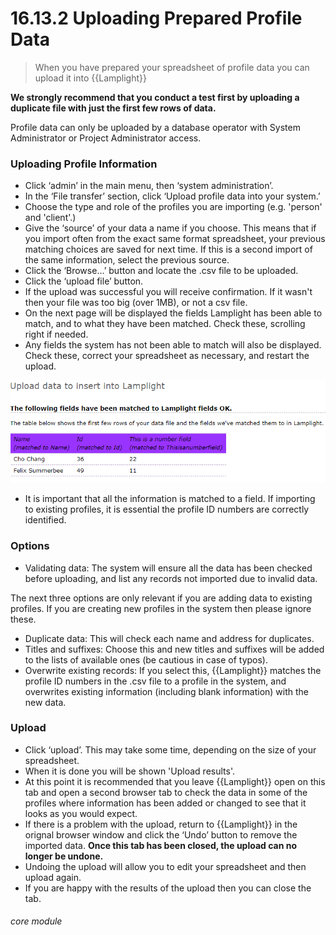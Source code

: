 # 16.13.2 Uploading Prepared Profile Data

> When you have prepared your spreadsheet of profile data you can upload it into {{Lamplight}}



**We strongly recommend that you conduct a test first by uploading a duplicate file with just the first few rows of data.**  

Profile data can only be uploaded by a database operator with System Administrator or Project Administrator access.

### Uploading Profile Information

- Click ‘admin’ in the main menu, then ‘system administration’.
- In the ‘File transfer’ section, click ‘Upload profile data into your system.’
- Choose the type and role of the profiles you are importing (e.g. 'person' and 'client'.)
- Give the ‘source’ of your data a name if you choose. This means that if you import often from the exact same format spreadsheet, your previous matching choices are saved for next time. If this is a second import of the same information, select the previous source.
- Click the ‘Browse…’ button and locate the .csv file to be uploaded.
- Click the ‘upload file’ button. 
- If the upload was successful you will receive confirmation. If it wasn't then your file was too big (over 1MB), or not a csv file. 
- On the next page will be displayed the fields Lamplight has been able to match, and to what they have been matched. Check these, scrolling right if needed.
- Any fields the system has not been able to match will also be displayed. Check these, correct your spreadsheet as necessary, and restart the upload.
 
![Matched Fields Upload Dialogue](16.13.2a.png)

- It is important that all the information is matched to a field. If importing to existing profiles, it is essential the profile ID numbers are correctly identified.

### Options

- Validating data: The system will ensure all the data has been checked before uploading, and list any records not imported due to invalid data.

The next three options are only relevant if you are adding data to existing profiles. If you are creating new profiles in the system then please ignore these.

- Duplicate data: This will check each name and address for duplicates.
- Titles and suffixes: Choose this and new titles and suffixes will be added to the lists of available ones (be cautious in case of typos).
- Overwrite existing records: If you select this, {{Lamplight}} matches the profile ID numbers in the .csv file to a profile in the system, and overwrites existing information (including blank information) with the new data.

### Upload

- Click ‘upload’. This may take some time, depending on the size of your spreadsheet. 
- When it is done you will be shown 'Upload results'. 
- At this point it is recommended that you leave {{Lamplight}} open on this tab and open a second browser tab to check the data in some of the profiles where information has been added or changed to see that it looks as you would expect. 
- If there is a problem with the upload, return to {{Lamplight}} in the orignal browser window and click the ‘Undo’ button to remove the imported data. **Once this tab has been closed, the upload can no longer be undone.**
- Undoing the upload will allow you to edit your spreadsheet and then upload again.
- If you are happy with the results of the upload then you can close the tab.


###### core module
